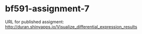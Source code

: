 # bf591-assignment-7

URL for published assigment:
<br>
http://duran.shinyapps.io/Visualize_differential_expression_results
